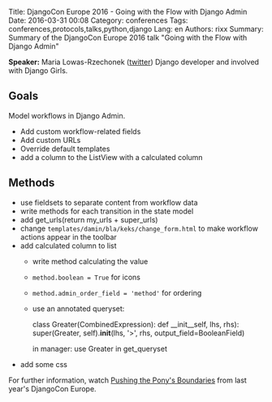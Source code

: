 Title: DjangoCon Europe 2016 - Going with the Flow with Django Admin
Date:   2016-03-31 00:08
Category: conferences
Tags: conferences,protocols,talks,python,django
Lang: en
Authors: rixx
Summary: Summary of the DjangoCon Europe 2016 talk "Going with the Flow with Django Admin"


**Speaker:** Maria Lowas-Rzechonek ([twitter](https://twitter.com/marialowas)) Django developer and involved with Django
Girls.

## Goals

Model workflows in Django Admin.

 - Add custom workflow-related fields
 - Add custom URLs
 - Override default templates
 - add a column to the ListView with a calculated column


## Methods

 - use fieldsets to separate content from workflow data
 - write methods for each transition in the state model
 - add get_urls(return my_urls + super_urls)
 - change `templates/damin/bla/keks/change_form.html` to make workflow actions appear in the toolbar
 - add calculated column to list
    - write method calculating the value
    - `method.boolean = True` for icons
    - `method.admin_order_field = 'method'` for ordering
    - use an annotated queryset:
        
        class Greater(CombinedExpression):
            def __init__self, lhs, rhs):
                super(Greater, self).__init__(lhs, '>', rhs, output_field=BooleanField)

        in manager: use Greater in get_queryset
 - add some css

For further information, watch [Pushing the Pony's Boundaries](https://vimeo.com/134817269) from last year's DjangoCon
Europe.
